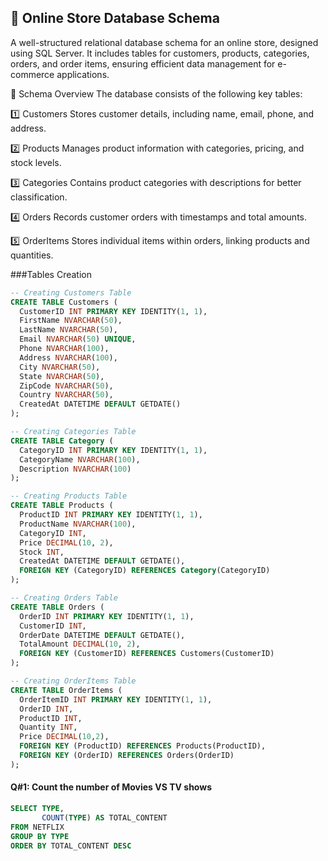## 🛒 Online Store Database Schema
A well-structured relational database schema for an online store, designed using SQL Server. It includes tables for customers, products, categories, orders, and order items, ensuring efficient data management for e-commerce applications.

📌 Schema Overview
The database consists of the following key tables:

1️⃣ Customers
Stores customer details, including name, email, phone, and address.

2️⃣ Products
Manages product information with categories, pricing, and stock levels.

3️⃣ Categories
Contains product categories with descriptions for better classification.

4️⃣ Orders
Records customer orders with timestamps and total amounts.

5️⃣ OrderItems
Stores individual items within orders, linking products and quantities.

###Tables Creation
```sql
-- Creating Customers Table
CREATE TABLE Customers (
  CustomerID INT PRIMARY KEY IDENTITY(1, 1),
  FirstName NVARCHAR(50),
  LastName NVARCHAR(50),
  Email NVARCHAR(50) UNIQUE,
  Phone NVARCHAR(100),
  Address NVARCHAR(100),
  City NVARCHAR(50),
  State NVARCHAR(50),
  ZipCode NVARCHAR(50),
  Country NVARCHAR(50),
  CreatedAt DATETIME DEFAULT GETDATE()
);

-- Creating Categories Table
CREATE TABLE Category (
  CategoryID INT PRIMARY KEY IDENTITY(1, 1),
  CategoryName NVARCHAR(100),
  Description NVARCHAR(100)
);

-- Creating Products Table
CREATE TABLE Products (
  ProductID INT PRIMARY KEY IDENTITY(1, 1),
  ProductName NVARCHAR(100),
  CategoryID INT,
  Price DECIMAL(10, 2),
  Stock INT,
  CreatedAt DATETIME DEFAULT GETDATE(),
  FOREIGN KEY (CategoryID) REFERENCES Category(CategoryID)
);

-- Creating Orders Table
CREATE TABLE Orders (
  OrderID INT PRIMARY KEY IDENTITY(1, 1),
  CustomerID INT,
  OrderDate DATETIME DEFAULT GETDATE(),
  TotalAmount DECIMAL(10, 2),
  FOREIGN KEY (CustomerID) REFERENCES Customers(CustomerID)
);

-- Creating OrderItems Table
CREATE TABLE OrderItems (
  OrderItemID INT PRIMARY KEY IDENTITY(1, 1),
  OrderID INT,
  ProductID INT,
  Quantity INT,
  Price DECIMAL(10,2),
  FOREIGN KEY (ProductID) REFERENCES Products(ProductID),
  FOREIGN KEY (OrderID) REFERENCES Orders(OrderID)
);
```


#### Q#1: Count the number of Movies VS TV shows
```sql
SELECT TYPE,
       COUNT(TYPE) AS TOTAL_CONTENT
FROM NETFLIX
GROUP BY TYPE
ORDER BY TOTAL_CONTENT DESC
```
